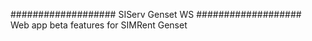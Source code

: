 ###################
SIServ Genset WS
###################
<br>
Web app beta features for SIMRent Genset
